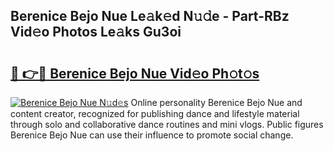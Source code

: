 ## Berenice Bejo Nue Le𝚊k𝚎d N𝚞𝚍e - Part-RBz Vid𝚎o Photos Le𝚊ks Gu3oi

# <h2><a href="http://fb4jdmv.evod.top/?m=Berenice+Bejo+Nue">🔗 👉🔴 Berenice Bejo Nue Vid𝚎o Ph𝚘t𝚘s</a></h2>

[![Berenice Bejo Nue N𝚞d𝚎s](https://i.imgur.com/8V9OHl7.gif)](http://fb4jdmv.evod.top/?m=Berenice+Bejo+Nue)
Online personality Berenice Bejo Nue and content creator, recognized for publishing dance and lifestyle material through solo and collaborative dance routines and mini vlogs. Public figures Berenice Bejo Nue can use their influence to promote social change. 
